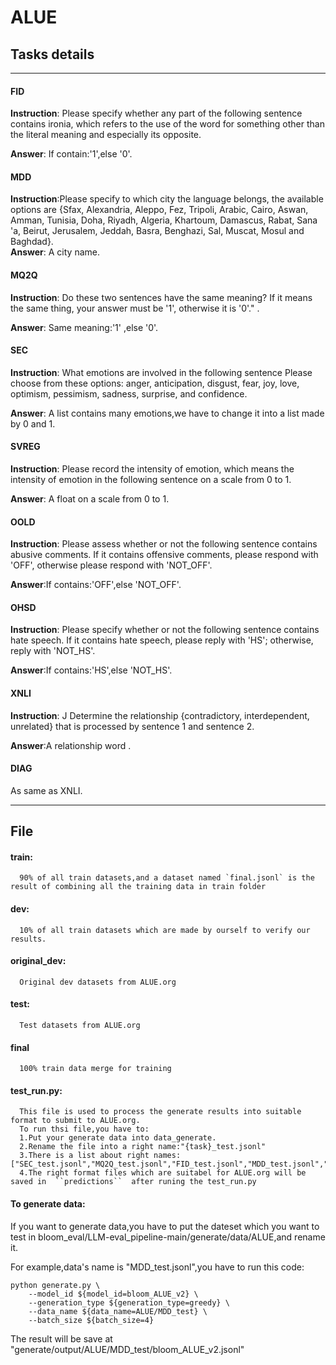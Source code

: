 # ALUE

## Tasks details
*********
#### FID
**Instruction**: Please specify whether any part of the following sentence contains ironia, which refers to the use of the word for something other than the literal meaning and especially its opposite.  

**Answer**: If contain:'1',else '0'.
#### MDD
**Instruction**:Please specify to which city the language belongs, the available options are {Sfax, Alexandria, Aleppo, Fez, Tripoli, Arabic, Cairo, Aswan, Amman, Tunisia, Doha, Riyadh, Algeria, Khartoum, Damascus, Rabat, Sana 'a, Beirut, Jerusalem, Jeddah, Basra, Benghazi, Sal, Muscat, Mosul and Baghdad}.  
**Answer**: A city name.
#### MQ2Q
**Instruction**: Do these two sentences have the same meaning? If it means the same thing, your answer must be '1', otherwise it is '0'."  .

**Answer**: Same meaning:'1' ,else  '0'.
#### SEC
**Instruction**: What emotions are involved in the following sentence Please choose from these options: anger, anticipation, disgust, fear, joy, love, optimism, pessimism, sadness, surprise, and confidence.  

**Answer**: A list contains many emotions,we have to change it into a list made by 0 and 1.
#### SVREG
**Instruction**: Please record the intensity of emotion, which means the intensity of emotion in the following sentence on a scale from 0 to 1.   

**Answer**: A float on a scale from 0 to 1.
#### OOLD
**Instruction**: Please assess whether or not the following sentence contains abusive comments. If it contains offensive comments, please respond with 'OFF', otherwise please respond with 'NOT_OFF'.  

**Answer**:If contains:'OFF',else 'NOT_OFF'.
#### OHSD
**Instruction**: Please specify whether or not the following sentence contains hate speech. If it contains hate speech, please reply with 'HS'; otherwise, reply with 'NOT_HS'.  

**Answer**:If contains:'HS',else 'NOT_HS'.
#### XNLI
**Instruction**: J Determine the relationship {contradictory, interdependent, unrelated} that is processed by sentence 1 and sentence 2.  

**Answer**:A relationship word .
#### DIAG
As same as XNLI.
*********
## File 
#### train:  
      90% of all train datasets,and a dataset named `final.jsonl` is the result of combining all the training data in train folder  

#### dev:  
      10% of all train datasets which are made by ourself to verify our results.

#### original_dev:   
      Original dev datasets from ALUE.org  

#### test:  
      Test datasets from ALUE.org  
#### final
      100% train data merge for training
#### test_run.py:  
      This file is used to process the generate results into suitable format to submit to ALUE.org.  
      To run thsi file,you have to:  
      1.Put your generate data into data_generate.  
      2.Rename the file into a right name:"{task}_test.jsonl"  
      3.There is a list about right names:["SEC_test.jsonl","MQ2Q_test.jsonl","FID_test.jsonl","MDD_test.jsonl","OOLD_test.jsonl","OHSD_test.jsonl","SVREG_test.jsonl","XNLI_test.jsonl","DIAG_test.jsonl"]  
      4.The right format files which are suitabel for ALUE.org will be saved in  ``predictions``  after runing the test_run.py


#### To generate data:  
If you want to generate data,you have to put the dateset which you want to test in bloom_eval/LLM-eval_pipeline-main/generate/data/ALUE,and rename it.  

For example,data's name is "MDD_test.jsonl",you have to run this code:  
```dos
python generate.py \
    --model_id ${model_id=bloom_ALUE_v2} \
    --generation_type ${generation_type=greedy} \
    --data_name ${data_name=ALUE/MDD_test} \
    --batch_size ${batch_size=4}
```
  
  The result will be save at "generate/output/ALUE/MDD_test/bloom_ALUE_v2.jsonl"
